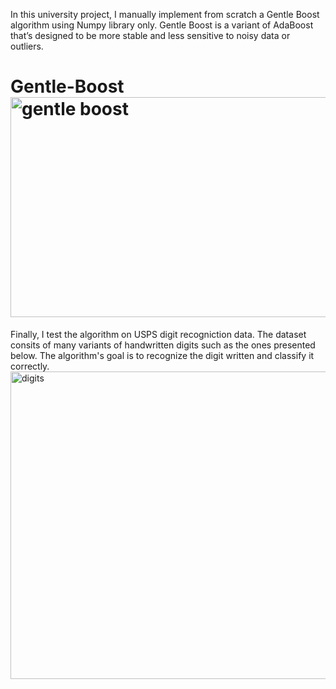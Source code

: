 In this university project, I manually implement from scratch a Gentle Boost algorithm using Numpy library only. Gentle Boost is a variant of AdaBoost that’s designed to be more stable and less sensitive to noisy data or outliers. 
# Gentle-Boost<img width="826" height="352" alt="gentle boost" src="https://github.com/user-attachments/assets/bac003e5-8191-4a15-be88-177de29f9a5b" />


Finally, I test the algorithm on USPS digit recogniction data. The dataset consits of many variants of handwritten digits such as the ones presented below. The algorithm's goal is to recognize the digit written and classify it correctly. 
<img width="1163" height="492" alt="digits" src="https://github.com/user-attachments/assets/e6e7166d-fa78-432e-ac7b-f240cf842e6c" />

